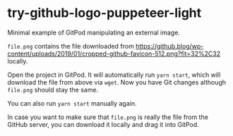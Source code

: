 # try-github-logo-puppeteer-light

Minimal example of GitPod manipulating an external image.

`file.png` contains the file downloaded from https://github.blog/wp-content/uploads/2019/01/cropped-github-favicon-512.png?fit=32%2C32 locally.

Open the project in GitPod. It will automatically run `yarn start`, which will download the file from above via `wget`. Now you have Git changes although `file.png` should stay the same.

You can also run `yarn start` manually again.

In case you want to make sure that `file.png` is really the file from the GitHub server, you can download it locally and drag it into GitPod.
